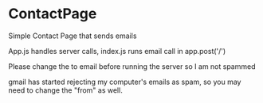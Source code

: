 # ContactPage
Simple Contact Page that sends emails


App.js handles server calls, index.js runs email call in app.post('/')<p>
Please change the to email before running the server so I am not spammed <p>
gmail has started rejecting my computer's emails as spam, so you may need to change the "from" as well.<p>
